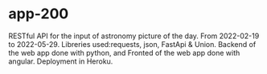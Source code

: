 # app-200
RESTful API for the input of astronomy picture of the day. From 2022-02-19 to 2022-05-29. Libreries used:requests, json, FastApi & Union. 
Backend of the web app done with python, and Fronted of the web app done with angular. Deployment in Heroku.
